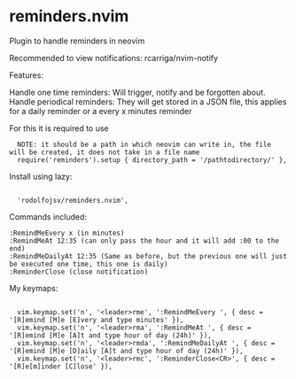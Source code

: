 # reminders.nvim
Plugin to handle reminders in neovim 

Recommended to view notifications: rcarriga/nvim-notify

Features:

Handle one time reminders: Will trigger, notify and be forgotten about. 
Handle periodical reminders: They will get stored in a JSON file, this applies for a daily reminder or a every x minutes reminder

For this it is required to use 

```
  NOTE: it should be a path in which neovim can write in, the file will be created, it does not take in a file name
  require('reminders').setup { directory_path = '/pathtodirectory/' },
```

Install using lazy: 

```

  'rodolfojsv/reminders.nvim',

```


Commands included:

```
:RemindMeEvery x (in minutes) 
:RemindMeAt 12:35 (can only pass the hour and it will add :00 to the end)
:RemindMeDailyAt 12:35 (Same as before, but the previous one will just be executed one time, this one is daily)
:ReminderClose (close notification)
```


My keymaps: 
```

  vim.keymap.set('n', '<leader>rme', ':RemindMeEvery ', { desc = '[R]emind [M]e [E]very and type minutes' }),
  vim.keymap.set('n', '<leader>rma', ':RemindMeAt ', { desc = '[R]emind [M]e [A]t and type hour of day (24h)' }),
  vim.keymap.set('n', '<leader>rmda', ':RemindMeDailyAt ', { desc = '[R]emind [M]e [D]aily [A]t and type hour of day (24h)' }),
  vim.keymap.set('n', '<leader>rmc', ':ReminderClose<CR>', { desc = '[R]e[m]inder [C]lose' }),

```
